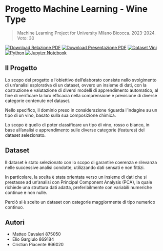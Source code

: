 # Progetto Machine Learning - Wine Type

> Machine Learning Project for University Milano Bicocca. 2023-2024. Voto: 30

[![Download Relazione PDF](https://img.shields.io/badge/Download%20Relazione-PDF-lime.svg?style=for-the-badge)](https://github.com/Zeptogram/indoor-navigation-tesi-triennale/releases/download/tesi_presentazione/Tesi_LT_28Luglio2023.pdf)
[![Download Presentazione PDF](https://img.shields.io/badge/Download%20Presentazione-PDF-orange.svg?style=for-the-badge)](https://github.com/Zeptogram/indoor-navigation-tesi-triennale/releases/download/tesi_presentazione/Presentazione_LT_24Luglio2023.pdf)
[![Dataset Vini](https://img.shields.io/badge/Dataset-035a7d?style=for-the-badge&logo=kaggle&logoColor=white)](https://www.kaggle.com/datasets/rajyellow46/wine-quality)
[![Python](https://img.shields.io/badge/python-3670A0?style=for-the-badge&logo=python&logoColor=ffdd54)](https://www.python.org/)
[![Jupyter Notebook](https://img.shields.io/badge/jupyter-%23FA0F00.svg?style=for-the-badge&logo=jupyter&logoColor=white)](https://jupyter.org/)

## Il Progetto

Lo scopo del progetto e l’obiettivo dell’elaborato consiste nello svolgimento di
un’analisi esplorativa di un dataset, ovvero un insieme di dati, con la costruzione e
valutazione di diversi modelli di apprendimento automatico, al fine di verificare la
loro efficacia nella comprensione e previsione di diverse categorie contenute nel
dataset.

Nello specifico, il dominio preso in considerazione riguarda l’indagine su un tipo di un
vino, basato sulla sua composizione chimica.

Lo scopo è quello di poter classificare un tipo di vino, rosso o bianco, in base
all’analisi e apprendimento sulle diverse categorie (features) del dataset selezionato.

## Dataset

Il dataset è stato selezionato con lo scopo di garantire coerenza e rilevanza nelle
successive analisi condotte, utilizzando dati sensati e non fittizi.

In particolare, la scelta è stata orientata verso un insieme di dati che si prestasse ad
un’analisi con Principal Component Analysis (PCA), la quale richiede una struttura
dati adatta, preferibilmente con variabili numeriche continue e non nulle.

Perciò si è scelto un dataset con categorie maggiormente di tipo numerico continuo.


## Autori

- Matteo Cavaleri 875050​
- Elio Gargiulo 869184​
- Cristian Piacente 866020




